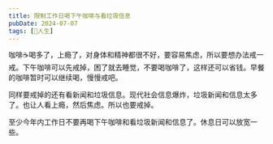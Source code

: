 ```yaml
---
title: 限制工作日喝下午咖啡与看垃圾信息
pubDate: 2024-07-07
tags: [🧚人生]
---
```


咖啡☕️喝多了，上瘾了，对身体和精神都很不好，要容易焦虑，所以要想办法戒一戒。下午咖啡可以先戒掉，困了就去睡觉，不要喝咖啡了，这样还可以省钱。早餐的咖啡暂时可以继续喝，慢慢戒吧。

同样要戒掉的还有看新闻和垃圾信息。现代社会信息爆炸，垃圾新闻和信息太多了。也让人看上瘾，然后焦虑。所以也要戒掉。

至少今年内工作日不要再喝下午咖啡和看垃圾新闻和信息了。休息日可以放宽一些。
